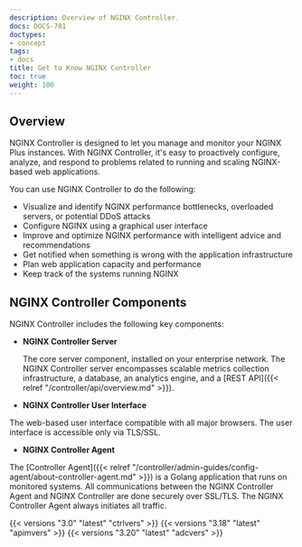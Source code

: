 ```yaml
---
description: Overview of NGINX Controller.
docs: DOCS-781
doctypes:
- concept
tags:
- docs
title: Get to Know NGINX Controller
toc: true
weight: 100
---
```


## Overview

NGINX Controller is designed to let you manage and monitor your NGINX Plus instances. With NGINX Controller, it's easy to proactively configure, analyze, and respond to problems related to running and scaling NGINX-based web applications.

You can use NGINX Controller to do the following:

- Visualize and identify NGINX performance bottlenecks, overloaded servers, or potential DDoS attacks
- Configure NGINX using a graphical user interface
- Improve and optimize NGINX performance with intelligent advice and recommendations
- Get notified when something is wrong with the application infrastructure
- Plan web application capacity and performance
- Keep track of the systems running NGINX

## NGINX Controller Components

NGINX Controller includes the following key components:

- **NGINX Controller Server**

  The core server component, installed on your enterprise network. The NGINX Controller server encompasses scalable metrics collection infrastructure, a database, an analytics engine, and a [REST API]({{< relref "/controller/api/overview.md" >}}).

- **NGINX Controller User Interface**

 The web-based user interface compatible with all major browsers. The user interface is accessible only via TLS/SSL.

- **NGINX Controller Agent**

 The [Controller Agent]({{< relref "/controller/admin-guides/config-agent/about-controller-agent.md" >}}) is a Golang application that runs on monitored systems. All communications between the NGINX Controller Agent and NGINX Controller are done securely over SSL/TLS. The NGINX Controller Agent always initiates all traffic.

{{< versions "3.0" "latest" "ctrlvers" >}}
{{< versions "3.18" "latest" "apimvers" >}}
{{< versions "3.20" "latest" "adcvers" >}}
